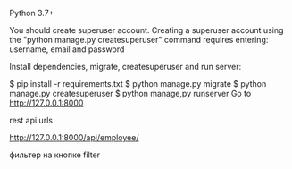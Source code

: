 

Python 3.7+

You should create superuser account. Creating a superuser account using the "python manage.py createsuperuser" command requires entering: username, email and password

Install dependencies, migrate, createsuperuser and run server:

$ pip install -r requirements.txt 
$ python manage.py migrate
$ python manage.py createsuperuser
$ python manage,py runserver
Go to http://127.0.0.1:8000

rest api urls

http://127.0.0.1:8000/api/employee/

фильтер на кнопке filter

